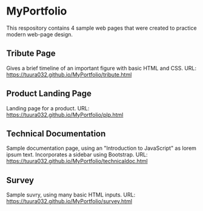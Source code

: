 # MyPortfolio

This respository contains 4 sample web pages that were created to practice modern web-page design. 

Tribute Page
------------
Gives a brief timeline of an important figure with basic HTML and CSS.
URL: <a href=https://tuura032.github.io/MyPortfolio/tribute.html>https://tuura032.github.io/MyPortfolio/tribute.html</a>


Product Landing Page
------------
Landing page for a product. 
URL: <a href=https://tuura032.github.io/MyPortfolio/plp.html>https://tuura032.github.io/MyPortfolio/plp.html</a>


Technical Documentation
------------
Sample documentation page, using an "Introduction to JavaScript" as lorem ipsum text. Incorporates a sidebar using Bootstrap.
URL: <a href=https://tuura032.github.io/MyPortfolio/technicaldoc.html>https://tuura032.github.io/MyPortfolio/technicaldoc.html</a>


Survey
------------
Sample suvry, using many basic HTML inputs.
URL: <a href=https://tuura032.github.io/MyPortfolio/survey.html>https://tuura032.github.io/MyPortfolio/survey.html</a>
